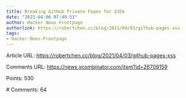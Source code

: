 ```yaml
---
title: Breaking GitHub Private Pages for $35k
date: "2021-04-06 07:40:51"
author: Hacker News Frontpage
authorlink: https://robertchen.cc/blog/2021/04/03/github-pages-xss
tags:
- Hacker-News-Frontpage
---
```


<p>Article URL: <a href="https://robertchen.cc/blog/2021/04/03/github-pages-xss">https://robertchen.cc/blog/2021/04/03/github-pages-xss</a></p>
<p>Comments URL: <a href="https://news.ycombinator.com/item?id=26709159">https://news.ycombinator.com/item?id=26709159</a></p>
<p>Points: 530</p>
<p># Comments: 64</p>
